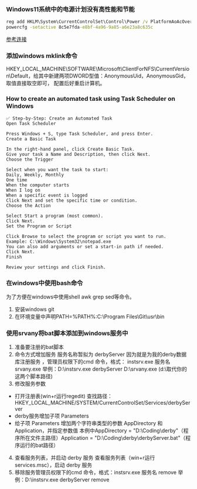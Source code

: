 ### Windows11系统中的电源计划没有高性能和节能
```bat
reg add HKLM\System\CurrentControlSet\Control\Power /v PlatformAoAcOverride /t REG_DWORD /d 0
powercfg -setactive 8c5e7fda-e8bf-4a96-9a85-a6e23a8c635c
```
[参考连接](https://answers.microsoft.com/zh-hans/windows/forum/all/windows11%E7%B3%BB%E7%BB%9F%E4%B8%AD%E7%9A%84/c4c32a42-1736-4095-8db5-c14cd8a3ee05)


### 添加windows mklink命令

HKEY_LOCAL_MACHINE\SOFTWARE\Microsoft\ClientForNFS\CurrentVersion\Default，给其中新建两项DWORD型值：AnonymousUid，AnonymousGid， 取值直接取空即可， 配置后好重启计算机。


### How to create an automated task using Task Scheduler on Windows
    ✅ Step-by-Step: Create an Automated Task
    Open Task Scheduler

    Press Windows + S, type Task Scheduler, and press Enter.
    Create a Basic Task

    In the right-hand panel, click Create Basic Task.
    Give your task a Name and Description, then click Next.
    Choose the Trigger

    Select when you want the task to start:
    Daily, Weekly, Monthly
    One time
    When the computer starts
    When I log on
    When a specific event is logged
    Click Next and set the specific time or condition.
    Choose the Action

    Select Start a program (most common).
    Click Next.
    Set the Program or Script

    Click Browse to select the program or script you want to run.
    Example: C:\Windows\System32\notepad.exe
    You can also add arguments or set a start-in path if needed.
    Click Next.
    Finish

    Review your settings and click Finish.

### 在windows中使用bash命令
为了方便在windows中使用shell awk grep sed等命令。
1. 安装windows git
2. 在环境变量中声明PATH=%PATH%:C:\Program Files\Git\usr\bin

### 使用srvany将bat脚本添加到windows服务中
1. 准备要注册的bat脚本
2. 命令方式增加服务
服务名称暂拟为 derbyServer  因为就是为我的derby数据库注册服务 ，管理员权限下的cmd 命令，格式：
instsrv.exe 服务名 srvany.exe
举例：D:\instsrv.exe derbyServer  D:\srvany.exe  (d:\取代你的这两个脚本路径)
3. 修改服务参数
- 打开注册表(win+r运行regedit)
查找路径：HKEY_LOCAL_MACHINE/SYSTEM/CurrentControlSet/Services/derbyServer  
- derby服务增加子项 Parameters
- 给子项 Parameters 增加两个字符串类型的参数 AppDirectory 和 Application，并指定参数值
本例中AppDirectory = "D:\Coding\derby"（程序所在文件主路径）Application = "D:\Coding\derby\derbyServer.bat"（程序运行的bat路径）
4. 查看服务列表，并启动 derby 服务
查看服务列表（win+r运行services.msc），启动 derby  服务
5. 移除服务管理员权限下的cmd 命令，格式：instsrv.exe 服务名 remove
举例：D:\instsrv.exe derbyServer remove